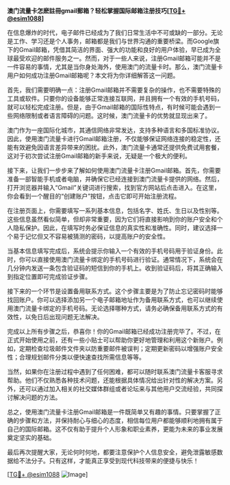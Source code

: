 **澳门流量卡怎麽註冊gmail郵箱？轻松掌握国际邮箱注册技巧[[TG💪+ @esim1088](https://t.me/s/esim1088)]**

在信息爆炸的时代，电子邮件已经成为了我们日常生活中不可或缺的一部分。无论是工作、学习还是个人事务，邮箱都是我们与世界沟通的重要桥梁。而Google旗下的Gmail邮箱，凭借其简洁的界面、强大的功能和良好的用户体验，早已成为全球最受欢迎的邮件服务之一。然而，对于一些人来说，注册Gmail邮箱可能并不是一件容易的事情，尤其是当你身处海外，使用澳门的流量卡时。那么，澳门流量卡用户如何成功注册Gmail邮箱呢？本文将为你详细解答这一问题。

首先，我们需要明确一点：注册Gmail邮箱并不需要复杂的操作，也不需要特殊的工具或软件。只要你的设备能够正常连接互联网，并且拥有一个有效的手机号码，就可以轻松完成注册。但是，由于Gmail邮箱的国际性特点，有时候可能会遇到一些网络限制或者语言障碍的问题。这时候，澳门流量卡的优势就显现出来了。

澳门作为一座国际化城市，其通信网络非常发达，支持多种语言和多国标准协议。因此，使用澳门流量卡进行Gmail邮箱注册，不仅能够保证网络连接的稳定性，还能有效避免因语言差异带来的困扰。此外，澳门流量卡通常还提供免费试用套餐，这对于初次尝试注册Gmail邮箱的新手来说，无疑是一个极大的便利。

接下来，让我们一步步来了解如何使用澳门流量卡注册Gmail邮箱。首先，你需要准备一部智能手机或者电脑，并确保它已经连接到澳门流量卡提供的网络。然后，打开浏览器并输入“Gmail”关键词进行搜索，找到官方网站后点击进入。在这里，你会看到一个醒目的“创建账户”按钮，点击它即可开始注册流程。

在注册页面上，你需要填写一系列基本信息，包括名字、姓氏、生日以及性别等。这些信息虽然看似简单，但却非常重要，因为它们将直接影响到你的账户安全和个人隐私保护。因此，在填写时务必保证信息的真实性和准确性。同时，建议选择一个易于记忆但又不容易被猜测的密码，以提高账户的安全性。

当基本信息填写完成后，系统会提示你输入一个有效的手机号码用于验证身份。此时，你可以直接使用澳门流量卡绑定的手机号码进行验证。通常情况下，系统会在几分钟内发送一条包含验证码的短信到你的手机上。收到验证码后，将其正确输入到指定位置即可完成验证步骤。

接下来的一个环节是设置备用联系方式。这个步骤主要是为了防止忘记密码时能够找回账户。你可以选择添加另一个电子邮箱地址作为备用联系方式，也可以继续使用澳门流量卡绑定的手机号码。无论选择哪种方式，请务必确保备用联系方式的有效性，以免日后出现问题无法解决。

完成以上所有步骤之后，恭喜你！你的Gmail邮箱已经成功注册完毕了。不过，在正式开始使用之前，还有一些小贴士可以帮助你更好地管理和利用这个新账户。例如，定期检查垃圾邮件文件夹以防重要邮件被误判；定期更新密码以增强账户安全性；合理规划邮件分类以便快速查找所需信息等等。

当然，如果你在注册过程中遇到了任何困难，都可以随时联系澳门流量卡客服寻求帮助。他们不仅熟悉各种技术问题，还能根据具体情况给出针对性的解决方案。另外，还可以通过加入相关的社交媒体群组或者论坛来与其他用户交流经验，共同探讨解决问题的方法。

总之，使用澳门流量卡注册Gmail邮箱是一件既简单又有趣的事情。只要掌握了正确的步骤和方法，并保持耐心与细心的态度，相信每位用户都能够顺利地拥有属于自己的国际邮箱。这不仅有助于提升个人形象和职业素养，更能为未来的事业发展奠定坚实的基础。

最后再次提醒大家，无论何时何地，都要注意保护个人信息安全，避免泄露敏感数据给不法分子。只有这样，才能真正享受到现代科技带来的便捷与快乐！

[[TG💪+ @esim1088](https://t.me/s/esim1088) ![Image](https://i.postimg.cc/4NQfJmqS/Snipaste-2025-05-13-00-14-12.png)]